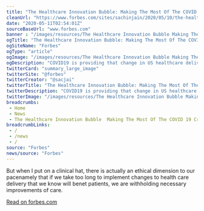 ```yaml
--- 
title: "The Healthcare Innovation Bubble: Making The Most Of The COVID 19 Crisis"
cleanUrl: "https://www.forbes.com/sites/sachinjain/2020/05/10/the-healthcare-innovation-bubble-making-the-most-of-the-covid-19-crisis/#2730a5ab1aa2"
date: "2020-05-11T02:54:01Z"
sourceBaseUrl: "www.forbes.com"
banner : "/images/resources/The Healthcare Innovation Bubble Making The Most Of The COVID 19 Crisis.jpg"
ogTitle: "The Healthcare Innovation Bubble: Making The Most Of The COVID 19 Crisis"
ogSiteName: "Forbes"
ogType: "article"
ogImage: "/images/resources/The Healthcare Innovation Bubble Making The Most Of The COVID 19 Crisis.jpg"
ogDescription: "COVID19 is providing that change in US healthcare delivery doesn't need to be slow.  How can we come out of this crisis with a heightened sense of urgency to transform the industry?"
twitterCard: "summary_large_image"
twitterSite: "@forbes"
twitterCreator: "@sacjai"
twitterTitle: "The Healthcare Innovation Bubble: Making The Most Of The COVID 19 Crisis"
twitterDescription: "COVID19 is providing that change in US healthcare delivery doesn't need to be slow.  How can we come out of this crisis with a heightened sense of urgency to transform the industry?"
twitterImage: "/images/resources/The Healthcare Innovation Bubble Making The Most Of The COVID 19 Crisis.jpg"
breadcrumbs:
 - Home
 - News
 - The Healthcare Innovation Bubble  Making The Most Of The COVID 19 Crisis
breadcrumbLinks:
 - / 
 - /news
 - / 
source: "Forbes"
news/source: "Forbes"
---
```

But when I put on a clinical hat, there is actually an ethical dimension to our pacenamely that if we take too long to implement changes to health care delivery that we know will benet patients, we are withholding necessary improvements of care.  
  
[Read on forbes.com](https://www.forbes.com/sites/sachinjain/2020/05/10/the-healthcare-innovation-bubble-making-the-most-of-the-covid-19-crisis/#2730a5ab1aa2)
